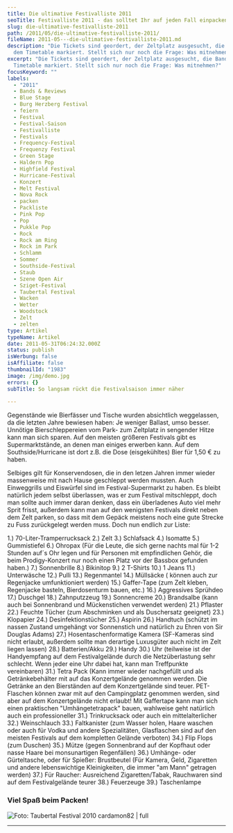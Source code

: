 ```yaml
---
title: Die ultimative Festivalliste 2011
seoTitle: Festivalliste 2011 - das solltet Ihr auf jeden Fall einpacken
slug: die-ultimative-festivalliste-2011
path: /2011/05/die-ultimative-festivalliste-2011/
fileName: 2011-05---die-ultimative-festivalliste-2011.md
description: "Die Tickets sind geordert, der Zeltplatz ausgesucht, die Bands auf
  dem Timetable markiert. Stellt sich nur noch die Frage: Was mitnehmen?"
excerpt: "Die Tickets sind geordert, der Zeltplatz ausgesucht, die Bands auf dem
  Timetable markiert. Stellt sich nur noch die Frage: Was mitnehmen?"
focusKeyword: ""
labels:
  - "2011"
  - Bands & Reviews
  - Blue Stage
  - Burg Herzberg Festival
  - feiern
  - Festival
  - Festival-Saison
  - Festivalliste
  - Festivals
  - Frequency-Festival
  - Frequenzy Festival
  - Green Stage
  - Haldern Pop
  - Highfield Festival
  - Hurricane-Festival
  - Konzert
  - Melt Festival
  - Nova Rock
  - packen
  - Packliste
  - Pink Pop
  - Pop
  - Pukkle Pop
  - Rock
  - Rock am Ring
  - Rock im Park
  - Schlamm
  - Sommer
  - Southside-Festival
  - Staub
  - Szene Open Air
  - Sziget-Festival
  - Taubertal Festival
  - Wacken
  - Wetter
  - Woodstock
  - Zelt
  - zelten
type: Artikel
typeName: Artikel
date: 2011-05-31T06:24:32.000Z
status: publish
isWerbung: false
isAffiliate: false
thumbnailId: "1983"
image: /img/demo.jpg
errors: {}
subTitle: So langsam rückt die Festivalsaison immer näher
  
---
```


Gegenstände wie Bierfässer und Tische wurden absichtlich weggelassen, da die
letzten Jahre bewiesen haben: Je weniger Ballast, umso besser. Unnötige
Bierschleppereien vom Park- zum Zeltplatz in sengender Hitze kann man sich
sparen. Auf den meisten größeren Festivals gibt es Supermarktstände, an denen
man einiges erwerben kann. Auf dem Southside/Hurricane ist dort z.B. die Dose
(eisgekühltes) Bier für 1,50 € zu haben.

Selbiges gilt für Konservendosen, die in den letzen Jahren immer wieder
massenweise mit nach Hause geschleppt werden mussten. Auch Einweggrills und
Eiswürfel sind im Festival-Supermarkt zu haben. Es bleibt natürlich jedem selbst
überlassen, was er zum Festival mitschleppt, doch man sollte auch immer daran
denken, dass ein überladenes Auto viel mehr Sprit frisst, außerdem kann man auf
den wenigsten Festivals direkt neben dem Zelt parken, so dass mit dem Gepäck
meistens noch eine gute Strecke zu Fuss zurückgelegt werden muss. Doch nun
endlich zur Liste:

1.) 70-Liter-Tramperrucksack 2.) Zelt 3.) Schlafsack 4.) Isomatte 5.)
Gummistiefel 6.) Ohropax (Für die Leute, die sich gerne nachts mal für 1-2
Stunden auf´s Ohr legen und für Personen mit empfindlichen Gehör, die beim
Prodigy-Konzert nur noch einen Platz vor der Bassbox gefunden haben.) 7.)
Sonnenbrille 8.) Bikinitop 9.) 2 T-Shirts 10.) 1 Jeans 11.) Unterwäsche 12.)
Pulli 13.) Regenmantel 14.) Müllsäcke ( können auch zur Regenjacke
umfunktioniert werden) 15.) Gaffer-Tape (zum Zelt kleben, Regenjacke basteln,
Bierdosenturm bauen, etc.) 16.) Aggressives Sprühdeo 17.) Duschgel 18.)
Zahnputzzeug 19.) Sonnencreme 20.) Brandsalbe (kann auch bei Sonnenbrand und
Mückenstichen verwendet werden) 21.) Pflaster 22.) Feuchte Tücher (zum
Abschminken und als Duschersatz geeignet) 23.) Klopapier 24.)
Desinfektionstücher 25.) Aspirin 26.) Handtuch (schützt im nassen Zustand
umgehängt vor Sonnenstich und natürlich zu Ehren von Sir Douglas Adams) 27.)
Hosentaschenformatige Kamera (SF-Kameras sind nicht erlaubt, außerdem sollte man
derartige Luxusgüter auch nicht im Zelt liegen lassen) 28.) Batterien/Akku 29.)
Handy 30.) Uhr (teilweise ist der Handyempfang auf dem Festivalgelände durch die
Netzüberlastung sehr schlecht. Wenn jeder eine Uhr dabei hat, kann man
Treffpunkte vereinbaren) 31.) Tetra Pack (Kann immer wieder nachgefüllt und als
Getränkebehälter mit auf das Konzertgelände genommen werden. Die Getränke an den
Bierständen auf dem Konzertgelände sind teuer. PET-Flaschen können zwar mit auf
den Campingplatz genommen werden, sind aber auf dem Konzertgelände nicht
erlaubt! Mit Gaffertape kann man sich einen praktischen "Umhängetetrapack"
bauen, wahlweise geht natürlich auch ein professioneller 31.) Trinkrucksack oder
auch ein mittelalterlicher 32.) Weinschlauch 33.) Faltkanister (zum Wasser
holen, Haare waschen oder auch für Vodka und andere Spezialitäten, Glasflaschen
sind auf den meisten Festivals auf dem kompletten Gelände verboten) 34.) Flip
Flops (zum Duschen) 35.) Mütze (gegen Sonnenbrand auf der Kopfhaut oder nasse
Haare bei monsunartigen Regenfällen) 36.) Umhänge- oder Gürteltasche, oder für
Spießer: Brustbeutel (Für Kamera, Geld, Zigaretten und andere lebenswichtige
Kleinigkeiten, die immer "am Mann" getragen werden) 37.) Für Raucher:
Ausreichend Zigaretten/Tabak, Rauchwaren sind auf dem Festivalgelände teurer
38.) Feuerzeuge 39.) Taschenlampe

### Viel Spaß beim Packen!

![Foto: Taubertal Festival 2010 cardamon82 | full](http://cardamonchai.files.wordpress.com/2011/05/40699_145559535466184_100000364159291_308244_6342374_n.jpg "Foto: Taubertal Festival 2010 cardamonchai")

---

  